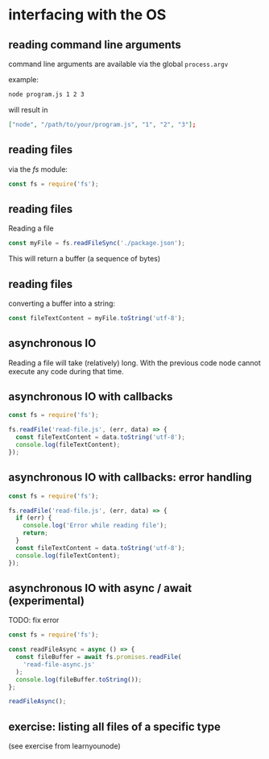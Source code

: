 # interfacing with the OS

## reading command line arguments

command line arguments are available via the global `process.argv`

example:

```bash
node program.js 1 2 3
```

will result in

```json
["node", "/path/to/your/program.js", "1", "2", "3"];
```

## reading files

via the _fs_ module:

```js
const fs = require('fs');
```

## reading files

Reading a file

```js
const myFile = fs.readFileSync('./package.json');
```

This will return a buffer (a sequence of bytes)

## reading files

converting a buffer into a string:

```js
const fileTextContent = myFile.toString('utf-8');
```

## asynchronous IO

Reading a file will take (relatively) long. With the previous code node cannot execute any code during that time.

## asynchronous IO with callbacks

```js
const fs = require('fs');

fs.readFile('read-file.js', (err, data) => {
  const fileTextContent = data.toString('utf-8');
  console.log(fileTextContent);
});
```

## asynchronous IO with callbacks: error handling

```js
const fs = require('fs');

fs.readFile('read-file.js', (err, data) => {
  if (err) {
    console.log('Error while reading file');
    return;
  }
  const fileTextContent = data.toString('utf-8');
  console.log(fileTextContent);
});
```

## asynchronous IO with async / await (experimental)

TODO: fix error

```js
const fs = require('fs');

const readFileAsync = async () => {
  const fileBuffer = await fs.promises.readFile(
    'read-file-async.js'
  );
  console.log(fileBuffer.toString());
};

readFileAsync();
```

## exercise: listing all files of a specific type

(see exercise from learnyounode)
